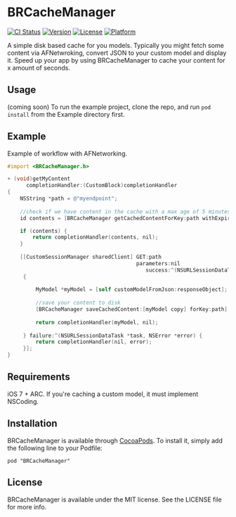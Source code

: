 # BRCacheManager

[![CI Status](http://img.shields.io/travis/lostincode/BRCacheManager.svg?style=flat)](https://travis-ci.org/lostincode/BRCacheManager)
[![Version](https://img.shields.io/cocoapods/v/BRCacheManager.svg?style=flat)](http://cocoadocs.org/docsets/BRCacheManager)
[![License](https://img.shields.io/cocoapods/l/BRCacheManager.svg?style=flat)](http://cocoadocs.org/docsets/BRCacheManager)
[![Platform](https://img.shields.io/cocoapods/p/BRCacheManager.svg?style=flat)](http://cocoadocs.org/docsets/BRCacheManager)

A simple disk based cache for you models. Typically you might fetch some content via AFNetwroking, convert JSON to your custom model and display it. Speed up your app by using BRCacheManager to cache your content for x amount of seconds.

## Usage

(coming soon)
To run the example project, clone the repo, and run `pod install` from the Example directory first.

## Example

Example of workflow with AFNetworking.

```objective-c
#import <BRCacheManager.h>

+ (void)getMyContent
      completionHandler:(CustomBlock)completionHandler
{
    NSString *path = @"myendpoint";
    
    //check if we have content in the cache with a max age of 5 minutes
    id contents = [BRCacheManager getCachedContentForKey:path withExpireTimeInSeconds:(60 * 5)];

    if (contents) {
        return completionHandler(contents, nil);
    }
    
    [[CustomSessionManager sharedClient] GET:path
                                         parameters:nil
                                            success:^(NSURLSessionDataTask *task, id responseObject)
     {
 
         MyModel *myModel = [self customModelFromJson:responseObject];
         
         //save your content to disk
         [BRCacheManager saveCachedContent:[myModel copy] forKey:path];
         
         return completionHandler(myModel, nil);
         
     } failure:^(NSURLSessionDataTask *task, NSError *error) {
         return completionHandler(nil, error);
     }];
}

```

## Requirements

iOS 7 + ARC. If you're caching a custom model, it must implement NSCoding.

## Installation

BRCacheManager is available through [CocoaPods](http://cocoapods.org). To install
it, simply add the following line to your Podfile:

    pod "BRCacheManager"

## License

BRCacheManager is available under the MIT license. See the LICENSE file for more info.

